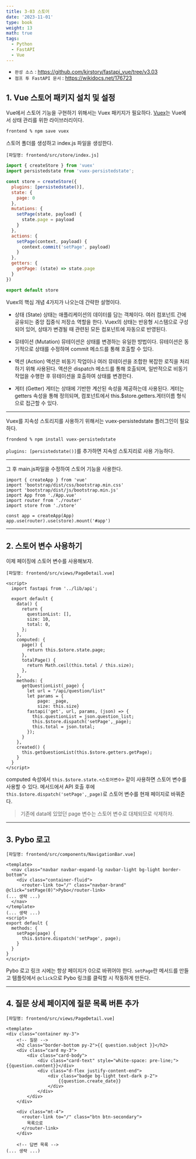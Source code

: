```yaml
---
title: 3-03 스토어
date: '2023-11-01'
type: book
weight: 13
math: true
tags:
  - Python
  - FastAPI
  - Vue
---
```


- `완성 소스` : https://github.com/kjrstory/fastapi_vue/tree/v3.03
- `점프 투 FastAPI 문서` : https://wikidocs.net/176723



## 1. Vue 스토어 패키지 설치 및 설정

Vue에서 스토어 기능을 구현하기 위해서는 Vuex 패키지가 필요하다. [Vuex](https://vuex.vuejs.org)는 Vue에서 상태 관리를 위한 라이브러리이다.

```bash
frontend % npm save vuex
```

스토어 폴더를 생성하고 index.js 파일을 생성한다.

`[파일명: frontend/src/store/index.js]`
```javascript
import { createStore } from 'vuex'
import persistedstate from 'vuex-persistedstate';

const store = createStore({
  plugins: [persistedstate()],
  state: {
    page: 0
  },
  mutations: {
    setPage(state, payload) {
      state.page = payload
    }
  },
  actions: {
    setPage(context, payload) {
      context.commit('setPage', payload)
    }
  },
  getters: {
    getPage: (state) => state.page
  }
})

export default store
```

Vuex의 핵심 개념 4가지가 나오는데 간략한 설명이다.
- 상태 (State)
상태는 애플리케이션의 데이터를 담는 객체이다. 여러 컴포넌트 간에 공유되는 중앙 집중식 저장소 역할을 한다. Vuex의 상태는 반응형 시스템으로 구성되어 있어, 상태가 변경될 때 관련된 모든 컴포넌트에 자동으로 반영된다.

- 뮤테이션 (Mutation)
뮤테이션은 상태를 변경하는 유일한 방법이다. 뮤테이션은 동기적으로 상태를 수정하며 commit 메소드를 통해 호출할 수 있다.

- 액션 (Action)
액션은 비동기 작업이나 여러 뮤테이션을 조합한 복잡한 로직을 처리하기 위해 사용된다. 액션은 dispatch 메소드를 통해 호출되며, 일반적으로 비동기 작업을 수행한 후 뮤테이션을 호출하여 상태를 변경한다.

- 게터 (Getter)
게터는 상태에 기반한 계산된 속성을 제공하는데 사용된다. 게터는 getters 속성을 통해 정의되며, 컴포넌트에서 this.$store.getters.게터이름 형식으로 접근할 수 있다.

---
Vuex를 지속성 스토리지를 사용하기 위해서는 vuex-persistedstate 플러그인이 필요하다.
```bash
frondend % npm install vuex-persistedstate
```
`plugins: [persistedstate()]`를 추가하면 지속성 스토지리로 사용 가능하다. 

---
그 후 main.js파일을 수정하여 스토어 기능을 사용한다.

```javascript{hl_lines=[6,9]}
import { createApp } from 'vue'
import 'bootstrap/dist/css/bootstrap.min.css'
import 'bootstrap/dist/js/bootstrap.min.js'
import App from './App.vue'
import router from './router'
import store from './store'

const app = createApp(App)
app.use(router).use(store).mount('#app')
```
---
## 2. 스토어 변수 사용하기


이제 페이징에 스토어 변수를 사용해보자.

`[파일명: frontend/src/views/PageDetail.vue]`
```vue{hl_lines=["13-15",28]}
<script>
  import fastapi from '../lib/api';

  export default {
    data() {
      return {
        questionList: [],
        size: 10,
        total: 0,
      };
    },
    computed: {
      page() {
        return this.$store.state.page;
      },  
      totalPage() {
        return Math.ceil(this.total / this.size);
      },
    },
    methods: {
      getQuestionList(_page) {
        let url = "/api/question/list"
        let params = { 
            page: _page,
            size: this.size}
        fastapi('get', url, params, (json) => {
          this.questionList = json.question_list;
          this.$store.dispatch('setPage',_page);
          this.total = json.total;
        });
      }
    },
    created() {
      this.getQuestionList(this.$store.getters.getPage);
    }
  }
</script>
```

computed 속성에서 `this.$store.state.<스토어변수>` 같이 사용하면 스토어 변수를 사용할 수 있다. 메서드에서 API 호출 후에 `this.$store.dispatch('setPage',_page)`로 스토어 변수를 현재 페이지로 바꿔준다. 
> 기존에 data에 있었던 page 변수는 스토어 변수로 대체되므로 삭제하자.
---
## 3. Pybo 로고


`[파일명: frontend/src/components/NavigationBar.vue]`
```vue{hl_lines=[4, "12-14"]}
<template>
  <nav class="navbar navbar-expand-lg navbar-light bg-light border-bottom">
    <div class="container-fluid">
      <router-link to="/" class="navbar-brand" @click="setPage(0)">Pybo</router-link>
(... 생략 ...)
  </nav>
</template>
(... 생략 ...)
<script>
export default {
  methods: {
    setPage(page) {
      this.$store.dispatch('setPage', page);
    }
  }
}
</script>
```

Pybo 로고 링크 시에는 항상 페이지가 0으로 바뀌어야 한다. `setPage`란 메서드를 만들고 템플릿에서 `@click`으로 Pybo 링크를 클릭할 시 작동하게 만든다. 


---
## 4. 질문 상세 페이지에 질문 목록 버튼 추가

`[파일명: frontend/src/views/PageDetail.vue]`
```vue{hl_lines=["16-20"]}
<template>
<div class="container my-3">
    <!-- 질문 -->
    <h2 class="border-bottom py-2">{{ question.subject }}</h2>
    <div class="card my-3">
        <div class="card-body">
            <div class="card-text" style="white-space: pre-line;">{{question.content}}</div>
            <div class="d-flex justify-content-end">
                <div class="badge bg-light text-dark p-2">
                    {{question.create_date}}
                </div>
            </div>
        </div>
    </div>

    <div class="mt-4">
      <router-link to="/" class="btn btn-secondary">
        목록으로
      </router-link>
    </div>

    <!-- 답변 목록 -->
(... 생략 ...)
```
